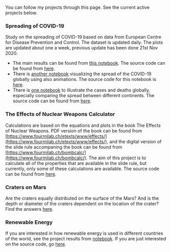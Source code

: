 You can follow my projects through this page. See the current active projects below. 

### Spreading of COVID-19 

Study on the spreading of COVID-19 based on data from European Centre for Disease Prevention and Control. The dataset is updated daily. The plots are updated about one a week, previous update has been done 21st Nov 2020. 

* The main results can be found from [this notebook](http://nbviewer.ipython.org/github/MariaanaT/COVID-19-Dashboard/blob/3bc732a05663ba04db941a6273707a3ad9c23c4c/COVID-19%20study%20ECDC.ipynb). The source code can be found from [here](https://github.com/MariaanaT/COVID-19-Dashboard/blob/master/COVID-19%20study%20ECDC.ipynb). 
* There is [another notebook](http://nbviewer.ipython.org/github/MariaanaT/COVID-19-Dashboard/blob/23d751cf8e35d5f5b4ba16d226f5684d154039d2/COVID-19%20study%20ECDC-Global%20Timeseries.ipynb) visualizing the spread of the COVID-19 globally using also animations. The source code for this notebook is [here](https://github.com/MariaanaT/COVID-19-Dashboard/blob/master/COVID-19%20study%20ECDC-Global%20Timeseries.ipynb). 
* There is [one notebook](http://nbviewer.ipython.org/github/MariaanaT/COVID-19-Dashboard/blob/3bc732a05663ba04db941a6273707a3ad9c23c4c/COVID-19%20study%20ECDC-Global.ipynb) to illustrate the cases and deaths globally, especially comparing the spread between different continents. The source code can be found from [here](https://github.com/MariaanaT/COVID-19-Dashboard/blob/master/COVID-19%20study%20ECDC-Global.ipynb).

### The Effects of Nuclear Weapons Calculator 

Calculations are based on the equations and plots in the book The Effects of Nuclear Weapons. PDF version of the book can be found from [https://www.fourmilab.ch/etexts/www/effects/](https://www.fourmilab.ch/etexts/www/effects/), and the digital version of the slide rule accompaning the book can be found from [https://www.fourmilab.ch/bombcalc/](https://www.fourmilab.ch/bombcalc/). The aim of this project is to calculate all of the properties that are available in the slide rule, but currently, only some of these calculations are available. The source code can be found from [here](
https://github.com/MariaanaT/The-Effects-of-Nuclear-Weapons). 

### Craters on Mars

Are the craters equally distributed on the surface of the Mars? And is the depth or diameter of the craters dependent on the location of the crater? Find the answers [here](https://github.com/MariaanaT/MarsCraters/blob/master/MarsCratersStudy.ipynb). 

### Renewable Energy

If you are interested in how renewable energy is used in different countries of the world, see the project results from [notebook](https://nbviewer.jupyter.org/github/MariaanaT/RenewableElectricity/blob/931326f68d9bc04c85eff98d4407afe61019d684/RenewableElectricityOutput.ipynb). If you are just interested on the source code, go [here](https://github.com/MariaanaT/RenewableElectricity). 
